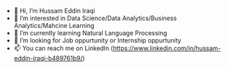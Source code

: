 - 👋 Hi, I’m Hussam Eddin Iraqi
- 👀 I’m interested in Data Science/Data Analytics/Business Analytics/Mahcine Learning
- 🌱 I’m currently learning Natural Language Processing
- 💞️ I’m looking for Job oppurtunity or Internship oppurtunity
- 📫 You can reach me on LinkedIn (https://www.linkedin.com/in/hussam-eddin-iraqi-b489761b9/)

<!---
hussameddin01/hussameddin01 is a ✨ special ✨ repository because its `README.md` (this file) appears on your GitHub profile.
You can click the Preview link to take a look at your changes.
--->

